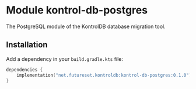 # Module kontrol-db-postgres

The PostgreSQL module of the KontrolDB database migration tool.

## Installation

Add a dependency in your `build.gradle.kts` file:

```kotlin
dependencies {
    implementation("net.futureset.kontroldb:kontrol-db-postgres:0.1.0")
}
```